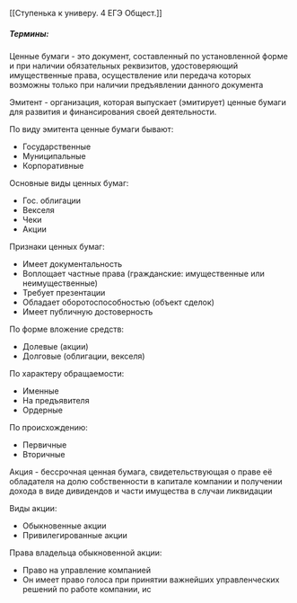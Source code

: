 [[Ступенька к универу. 4 ЕГЭ Общест.]]

##### Термины:
Ценные бумаги - это документ, составленный по установленной форме и при наличии обязательных реквизитов, удостоверяющий имущественные права, осуществление или передача которых возможны только при наличии предъявлении данного документа

Эмитент - организация, которая выпускает (эмитирует) ценные бумаги для развития и финансирования своей деятельности.

По виду эмитента ценные бумаги бывают:
- Государственные
- Муниципальные
- Корпоративные

Основные виды ценных бумаг:
- Гос. облигации
- Векселя
- Чеки
- Акции

Признаки ценных бумаг:
- Имеет документальность
- Воплощает частные права (гражданские: имущественные или неимущественные)
- Требует презентации
- Обладает оборотоспособностью (объект сделок)
- Имеет публичную достоверность

По форме вложение средств:
- Долевые (акции)
- Долговые (облигации, векселя)

По характеру обращаемости:
- Именные
- На предъявителя
- Ордерные

По происхождению:
- Первичные 
- Вторичные

Акция - бессрочная ценная бумага, свидетельствующая о праве её обладателя на долю собственности в капитале компании и получении дохода в виде дивидендов и части имущества в случаи ликвидации

Виды акции:
- Обыкновенные акции
- Привилегированные акции

Права владельца обыкновенной акции:
- Право на управление компанией
- Он имеет право голоса при принятии важнейших управленческих решений по работе компании, ис